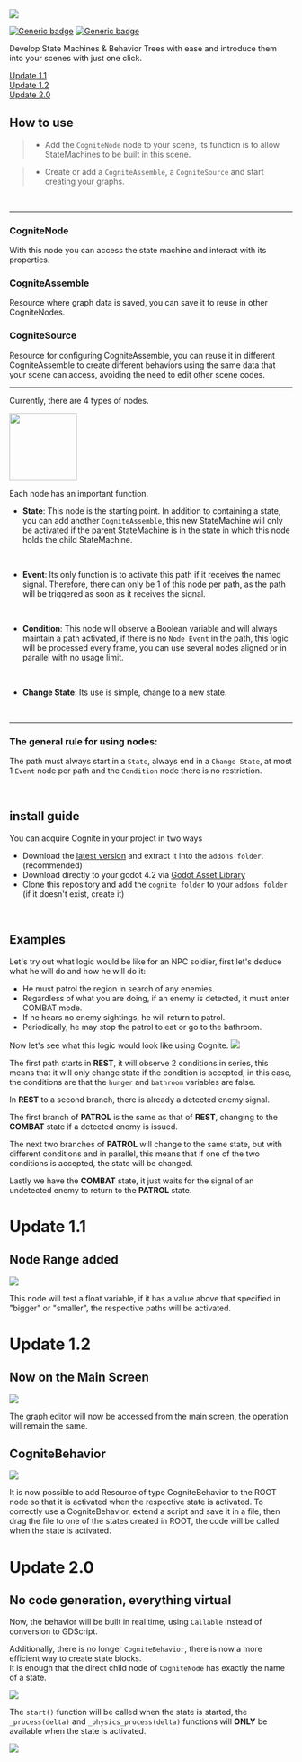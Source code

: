 <img src="https://github.com/matheus-s-arruda/Cognite/blob/1.2/thumbnail/capa.png">

[![Generic badge](https://img.shields.io/badge/last_version-2.0.5-red.svg)](https://shields.io/)
[![Generic badge](https://img.shields.io/badge/godot_version-4.2.stable-blue.svg)](https://shields.io/)

 Develop State Machines & Behavior Trees with ease and introduce them into your scenes with just one click.

[Update 1.1](#update-11)<br>
[Update 1.2](#update-12)<br>
[Update 2.0](#update-20)

## How to use
> - Add the `CogniteNode` node to your scene, its function is to allow StateMachines to be built in this scene.

> - Create or add a `CogniteAssemble`, a `CogniteSource` and start creating your graphs.
<br>

---
### CogniteNode
With this node you can access the state machine and interact with its properties.

### CogniteAssemble
Resource where graph data is saved, you can save it to reuse in other CogniteNodes.

### CogniteSource
Resource for configuring CogniteAssemble, you can reuse it in different CogniteAssemble to create different behaviors using the same data that your scene can access, avoiding the need to edit other scene codes.

---
Currently, there are 4 types of nodes.

<img src="https://github.com/matheus-s-arruda/Cognite/blob/1.1/thumbnail/nodes.png" height="120"/>
<br>

Each node has an important function.

- <b>State</b>: This node is the starting point. In addition to containing a state, you can add another `CogniteAssemble`, this new StateMachine will only be activated if the parent StateMachine is in the state in which this node holds the child StateMachine.
<br>

- <b>Event</b>: Its only function is to activate this path if it receives the named signal. Therefore, there can only be 1 of this node per path, as the path will be triggered as soon as it receives the signal.
<br>

- <b>Condition</b>: This node will observe a Boolean variable and will always maintain a path activated, if there is no `Node Event` in the path, this logic will be processed every frame, you can use several nodes aligned or in parallel with no usage limit.
<br>

- <b>Change State</b>: Its use is simple, change to a new state.
<br>

---
### The general rule for using nodes:
The path must always start in a `State`, always end in a `Change State`, at most 1 `Event` node per path and the `Condition` node there is no restriction.

<br>

## install guide
You can acquire Cognite in your project in two ways
- Download the [latest version](https://github.com/matheus-s-arruda/Cognite/releases/tag/v2.0) and extract it into the `addons folder`. (recommended)
- Download directly to your godot 4.2 via [Godot Asset Library](https://godotengine.org/asset-library/asset/2235)
- Clone this repository and add the `cognite folder` to your `addons folder` (if it doesn't exist, create it)

<br>

## Examples
Let's try out what logic would be like for an NPC soldier, first let's deduce what he will do and how he will do it:
- He must patrol the region in search of any enemies.
- Regardless of what you are doing, if an enemy is detected, it must enter COMBAT mode.
- If he hears no enemy sightings, he will return to patrol.
- Periodically, he may stop the patrol to eat or go to the bathroom.

Now let's see what this logic would look like using Cognite.
<img src="https://github.com/matheus-s-arruda/Cognite/blob/1.1/thumbnail/example.png">
<br>

The first path starts in <b>REST</b>, it will observe 2 conditions in series, this means that it will only change state if the condition is accepted, in this case, the conditions are that the `hunger` and `bathroom` variables are false.

In <b>REST</b> to a second branch, there is already a detected enemy signal.

The first branch of <b>PATROL</b> is the same as that of <b>REST</b>, changing to the <b>COMBAT</b> state if a detected enemy is issued.

The next two branches of <b>PATROL</b> will change to the same state, but with different conditions and in parallel, this means that if one of the two conditions is accepted, the state will be changed.

Lastly we have the <b>COMBAT</b> state, it just waits for the signal of an undetected enemy to return to the <b>PATROL</b> state.

# Update 1.1
## Node Range added
<img src="https://github.com/matheus-s-arruda/Cognite/blob/1.1/thumbnail/range.png">

This node will test a float variable, if it has a value above that specified in "bigger" or "smaller", the respective paths will be activated.

# Update 1.2
## Now on the Main Screen
<img src="https://github.com/matheus-s-arruda/Cognite/blob/1.2/thumbnail/main_screen.png">

The graph editor will now be accessed from the main screen, the operation will remain the same.

## CogniteBehavior
<img src="https://github.com/matheus-s-arruda/Cognite/blob/1.2/thumbnail/behavior.png">

It is now possible to add Resource of type CogniteBehavior to the ROOT node so that it is activated when the respective state is activated.
To correctly use a CogniteBehavior, extend a script and save it in a file, then drag the file to one of the states created in ROOT, the code will be called when the state is activated.

# Update 2.0
## No code generation, everything virtual
Now, the behavior will be built in real time, using `Callable` instead of conversion to GDScript.<br>

Additionally, there is no longer `CogniteBehavior`, there is now a more efficient way to create state blocks.<br>
It is enough that the direct child node of `CogniteNode` has exactly the name of a state.<br>

<img src="https://github.com/matheus-s-arruda/Cognite/blob/2.0/thumbnail/states.png"><br>

The `start()` function will be called when the state is started, the `_process(delta)` and `_physics_process(delta)` functions will **ONLY** be available when the state is activated.<br>

<img src="https://github.com/matheus-s-arruda/Cognite/blob/2.0/thumbnail/funcs.png">

